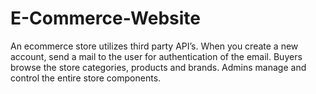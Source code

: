 # E-Commerce-Website
An ecommerce store utilizes third party API’s. When you create a new account, send a mail to the user for authentication of the email. Buyers browse the store categories, products and brands. Admins manage and control the entire store components.
